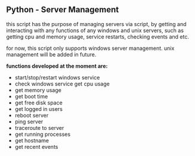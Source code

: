 
## Python - Server Management

  

this script has the purpose of managing servers via script, by getting and interacting with any functions of any windows and unix servers, such as getting cpu and memory usage, service restarts, checking events and etc.

for now, this script only supports windows server management. unix management will be added in future.

**functions developed at the moment are:**

 - start/stop/restart windows service 
 - check windows service get cpu usage 
 - get memory usage 
 - get boot time
 -  get free disk space 
 - get logged in users 
 - reboot server 
 - ping server 
 - traceroute to server 
 - get running processes 
 - get hostname 
 - get recent events
